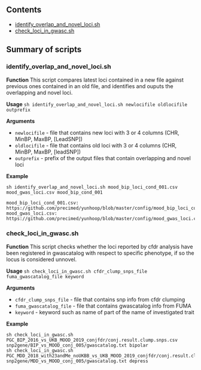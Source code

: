 ## Contents

* [identify_overlap_and_novel_loci.sh](#identify_overlap_and_novel_locish)
* [check_loci_in_gwasc.sh](#check_loci_in_gwascsh)

## Summary of scripts

### identify_overlap_and_novel_loci.sh

**Function**
This script compares latest loci contained in a new file against previous
ones contained in an old file, and identifies and ouputs the overlapping
and novel loci.

**Usage** ``sh identify_overlap_and_novel_loci.sh newlocifile oldlocifile outprefix``

**Arguments**
* `newlocifile` - file that contains new loci with 3 or 4 columns (CHR, MinBP, MaxBP, [LeadSNP])
* `oldlocifile` - file that contains old loci with 3 or 4 columns (CHR, MinBP, MaxBP, [leadSNP])
* `outprefix`   - prefix of the output files that contain overlapping and novel loci

**Example**
```
sh identify_overlap_and_novel_loci.sh mood_bip_loci_cond_001.csv mood_gwas_loci.csv mood_bip_cond_001

mood_bip_loci_cond_001.csv: https://github.com/precimed/yunhoop/blob/master/config/mood_bip_loci_cond_001.csv
mood_gwas_loci.csv: https://github.com/precimed/yunhoop/blob/master/config/mood_gwas_loci.csv
```

### check_loci_in_gwasc.sh

**Function**
This script checks whether the loci reported by cfdr analysis have been
registered in gwascatalog with respect to specific phenotype, if so the
locus is considered unnovel.

**Usage** ``sh check_loci_in_gwasc.sh cfdr_clump_snps_file fuma_gwascatalog_file keyword``

**Arguments**
* `cfdr_clump_snps_file` - file that contains snp info from cfdr clumping
* `fuma_gwascatalog_file` - file that contains gwascatalog info from FUMA
* `keyword` - keyword such as name of part of the name of investigated trait

**Example**
```
sh check_loci_in_gwasc.sh PGC_BIP_2016_vs_UKB_MOOD_2019_conjfdr/conj.result.clump.snps.csv snp2gene/BIP_vs_MOOD_conj_005/gwascatalog.txt bipolar
sh check_loci_in_gwasc.sh PGC_MDD_2018_with23andMe_noUKBB_vs_UKB_MOOD_2019_conjfdr/conj.result.clump.snps.csv snp2gene/MDD_vs_MOOD_conj_005/gwascatalog.txt depress
```
